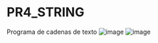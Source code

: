 # PR4_STRING
Programa de cadenas de texto
![image](https://github.com/user-attachments/assets/b14f3650-d1ce-4011-91ea-eb7d651e9300)
![image](https://github.com/user-attachments/assets/56fa5984-28d5-48c4-98c4-603765e47cad)


